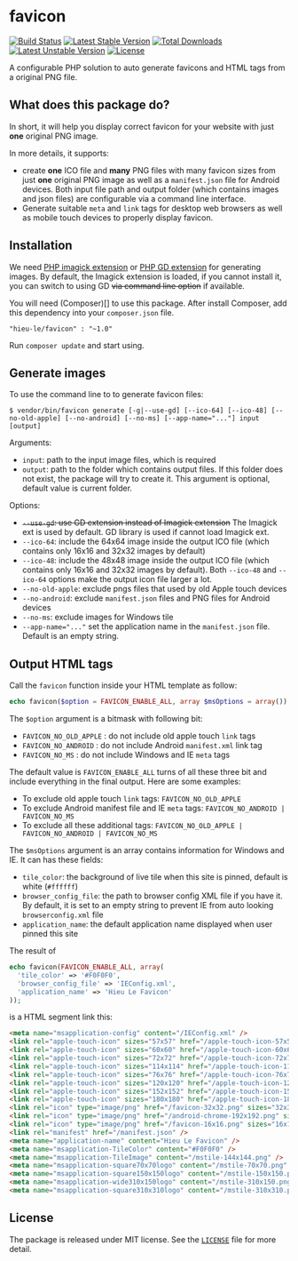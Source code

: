 # favicon

[![Build Status](https://travis-ci.org/letrunghieu/favicon.svg?branch=master)](https://travis-ci.org/letrunghieu/favicon) [![Latest Stable Version](https://poser.pugx.org/hieu-le/favicon/v/stable.svg)](https://packagist.org/packages/hieu-le/favicon) [![Total Downloads](https://poser.pugx.org/hieu-le/favicon/downloads.svg)](https://packagist.org/packages/hieu-le/favicon) [![Latest Unstable Version](https://poser.pugx.org/hieu-le/favicon/v/unstable.svg)](https://packagist.org/packages/hieu-le/favicon) [![License](https://poser.pugx.org/hieu-le/favicon/license.svg)](https://packagist.org/packages/hieu-le/favicon)

A configurable PHP solution to auto generate favicons and HTML tags from a original PNG file.

## What does this package do?

In short, it will help you display correct favicon for your website with just **one** original PNG image.

In more details, it supports:

* create **one** ICO file and **many** PNG files with many favicon sizes from just **one** original PNG image as well as a `manifest.json` file for Android devices. Both input file path and output folder (which contains images and json files) are configurable via a command line interface.
* Generate suitable `meta` and `link` tags for desktop web browsers as well as mobile touch devices to properly display favicon.

## Installation

We need [PHP imagick extension](http://php.net/manual/en/book.imagick.php) or [PHP GD extension](http://php.net/manual/en/book.image.php) for generating images. By default, the Imagick extension is loaded, if you cannot install it, you can switch to using GD ~~via command line option~~ if available.

You will need (Composer)[] to use this package. After install Composer, add this dependency into your `composer.json` file.

```
"hieu-le/favicon" : "~1.0"
```

Run `composer update` and start using.

## Generate images

To use the command line to to generate favicon files: 

```
$ vendor/bin/favicon generate [-g|--use-gd] [--ico-64] [--ico-48] [--no-old-apple] [--no-android] [--no-ms] [--app-name="..."] input [output]
```

Arguments:

* `input`: path to the input image files, which is required
* `output`: path to the folder which contains output files. If this folder does not exist, the package will try to create it. This argument is optional, default value is current folder.

Options:

* ~~`--use-gd`: use GD extension instead of Imagick extension~~ The Imagick ext is used by default. GD library is used if cannot load Imagick ext.
* `--ico-64`: include the 64x64 image inside the output ICO file (which contains only 16x16 and 32x32 images by default)
* `--ico-48`: include the 48x48 image inside the output ICO file (which contains only 16x16 and 32x32 images by default). Both `--ico-48` and `--ico-64` options make the output icon file larger a lot.
* `--no-old-apple`: exclude pngs files that used by old Apple touch devices
* `--no-android`: exclude `manifest.json` files and PNG files for Android devices
* `--no-ms`: exclude images for Windows tile
* `--app-name="..."` set the application name in the `manifest.json` file. Default is an empty string.

## Output HTML tags

Call the `favicon` function inside your HTML template as follow:

```php
echo favicon($option = FAVICON_ENABLE_ALL, array $msOptions = array())
```

The `$option` argument is a bitmask with following bit:

* `FAVICON_NO_OLD_APPLE` :  do not include old apple touch `link` tags
* `FAVICON_NO_ANDROID` : do not include Android `manifest.xml` link tag
* `FAVICON_NO_MS` : do not include Windows and IE `meta` tags

The default value is `FAVICON_ENABLE_ALL` turns of all these three bit and include everything in the final output. Here are some examples:

* To exclude old apple touch `link` tags: `FAVICON_NO_OLD_APPLE`
* To exclude Android manifest file and IE `meta` tags: `FAVICON_NO_ANDROID | FAVICON_NO_MS`
* To exclude all these additional tags: `FAVICON_NO_OLD_APPLE | FAVICON_NO_ANDROID | FAVICON_NO_MS`

The `$msOptions` argument is an array contains information for Windows and IE. It can has these fields:

* `tile_color`: the background of live tile when this site is pinned, default is white (`#ffffff`)
* `browser_config_file`: the path to browser config XML file if you have it. By default, it is set to an empty string to prevent IE from auto looking `browserconfig.xml` file
* `application_name`: the default application name displayed when user pinned this site

The result of 

```php
echo favicon(FAVICON_ENABLE_ALL, array(
  'tile_color' => '#F0F0F0', 
  'browser_config_file' => 'IEConfig.xml', 
  'application_name' => 'Hieu Le Favicon'
));
```
is a HTML segment link this:

```html
<meta name="msapplication-config" content="/IEConfig.xml" />
<link rel="apple-touch-icon" sizes="57x57" href="/apple-touch-icon-57x57.png" />
<link rel="apple-touch-icon" sizes="60x60" href="/apple-touch-icon-60x60.png" />
<link rel="apple-touch-icon" sizes="72x72" href="/apple-touch-icon-72x72.png" />
<link rel="apple-touch-icon" sizes="114x114" href="/apple-touch-icon-114x114.png" />
<link rel="apple-touch-icon" sizes="76x76" href="/apple-touch-icon-76x76.png" />
<link rel="apple-touch-icon" sizes="120x120" href="/apple-touch-icon-120x120.png" />
<link rel="apple-touch-icon" sizes="152x152" href="/apple-touch-icon-152x152.png" />
<link rel="apple-touch-icon" sizes="180x180" href="/apple-touch-icon-180x180.png" />
<link rel="icon" type="image/png" href="/favicon-32x32.png" sizes="32x32" />
<link rel="icon" type="image/png" href="/android-chrome-192x192.png" sizes="192x192" />
<link rel="icon" type="image/png" href="/favicon-16x16.png" sizes="16x16" />
<link rel="manifest" href="/manifest.json" />
<meta name="application-name" content="Hieu Le Favicon" />
<meta name="msapplication-TileColor" content="#F0F0F0" />
<meta name="msapplication-TileImage" content="/mstile-144x144.png" />
<meta name="msapplication-square70x70logo" content="/mstile-70x70.png" />
<meta name="msapplication-square150x150logo" content="/mstile-150x150.png" />
<meta name="msapplication-wide310x150logo" content="/mstile-310x150.png" />
<meta name="msapplication-square310x310logo" content="/mstile-310x310.png" />
```


## License

The package is released under MIT license. See the [`LICENSE`](https://github.com/letrunghieu/favicon/blob/master/LICENSE) file for more detail.